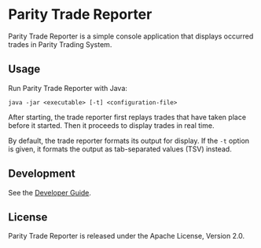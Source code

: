 Parity Trade Reporter
=====================

Parity Trade Reporter is a simple console application that displays occurred
trades in Parity Trading System.


Usage
-----

Run Parity Trade Reporter with Java:

    java -jar <executable> [-t] <configuration-file>

After starting, the trade reporter first replays trades that have taken place
before it started. Then it proceeds to display trades in real time.

By default, the trade reporter formats its output for display. If the `-t`
option is given, it formats the output as tab-separated values (TSV) instead.


Development
-----------

See the [Developer Guide](../HACKING.md).


License
-------

Parity Trade Reporter is released under the Apache License, Version 2.0.
